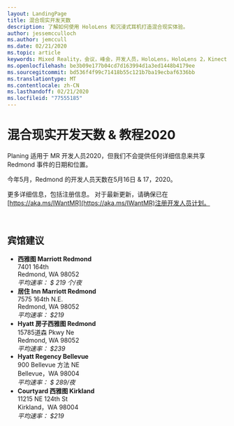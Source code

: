 ```yaml
---
layout: LandingPage
title: 混合现实开发天数
description: 了解如何使用 HoloLens 和沉浸式耳机打造混合现实体验。
author: jessemcculloch
ms.author: jemccull
ms.date: 02/21/2020
ms.topic: article
keywords: Mixed Reality，会议，峰会，开发人员，HoloLens，HoloLens 2，Kinect
ms.openlocfilehash: be3b09e177b04cd7d163994d1a3ed1448b4179ee
ms.sourcegitcommit: bd536f4f99c71418b55c121b7ba19ecbaf6336bb
ms.translationtype: MT
ms.contentlocale: zh-CN
ms.lasthandoff: 02/21/2020
ms.locfileid: "77555185"
---
```

# <a name="mixed-reality-dev-days--tour-2020"></a>混合现实开发天数 & 教程2020

Planing 适用于 MR 开发人员2020，但我们不会提供任何详细信息来共享 Redmond 事件的日期和位置。

今年5月，Redmond 的开发人员天数在5月16日 & 17，2020。

更多详细信息，包括注册信息。  对于最新更新，请确保已在[https://aka.ms/IWantMR](https://aka.ms/IWantMR)注册开发人员计划。



</br>

## <a name="hotel-suggestions"></a>宾馆建议

* **西雅图 Marriott Redmond**</br>
  7401 164th</br>
  Redmond, WA 98052</br>
  _平均速率： $ 219 个/夜_
* **居住 Inn Marriott Redmond**</br>
  7575 164th N.E.</br>
  Redmond, WA 98052</br>
  _平均速率： $219_
* **Hyatt 房子西雅图 Redmond**</br>
  15785道森 Pkwy Ne</br>
  Redmond, WA 98052</br>
  _平均速率： $239_
* **Hyatt Regency Bellevue**</br>
  900 Bellevue 方法 NE</br>
  Bellevue，WA 98004</br>
  _平均速率： $ 289/夜_
* **Courtyard 西雅图 Kirkland**</br>
  11215 NE 124th St</br>
  Kirkland，WA 98004</br>
  _平均速率： $219_
